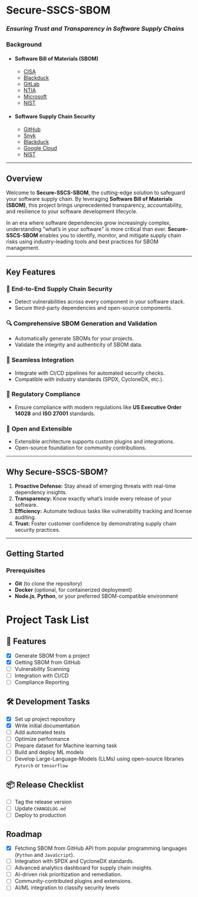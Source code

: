 # Secure-SSCS-SBOM

### _Ensuring Trust and Transparency in Software Supply Chains_

### Background

- #### Software Bill of Materials (SBOM)

  - [CISA](https://www.cisa.gov/sbom)
  - [Blackduck](https://www.blackduck.com/blog/software-bill-of-materials-bom.html)
  - [GitLab](https://about.gitlab.com/blog/2022/10/25/the-ultimate-guide-to-sboms/)
  - [NTIA](https://www.ntia.gov/page/software-bill-materials)
  - [Microsoft](https://devblogs.microsoft.com/engineering-at-microsoft/generating-software-bills-of-materials-sboms-with-spdx-at-microsoft/)
  - [NIST](https://www.nist.gov/itl/executive-order-14028-improving-nations-cybersecurity/software-security-supply-chains-software-1)

- #### Software Supply Chain Security

  - [GitHub](https://docs.github.com/en/code-security/supply-chain-security/understanding-your-software-supply-chain/about-supply-chain-security)
  - [Snyk](https://snyk.io/series/software-supply-chain-security/)
  - [Blackduck](https://www.blackduck.com/glossary/what-is-software-supply-chain-security.html)
  - [Google Cloud](https://cloud.google.com/software-supply-chain-security/docs/overview)
  - [NIST](https://www.nist.gov/itl/executive-order-14028-improving-nations-cybersecurity/software-supply-chain-security-guidance)

---

## **Overview**

Welcome to **Secure-SSCS-SBOM**, the cutting-edge solution to safeguard your software supply chain. By leveraging **Software Bill of Materials (SBOM)**, this project brings unprecedented transparency, accountability, and resilience to your software development lifecycle.

In an era where software dependencies grow increasingly complex, understanding "what’s in your software" is more critical than ever. **Secure-SSCS-SBOM** enables you to identify, monitor, and mitigate supply chain risks using industry-leading tools and best practices for SBOM management.

---

## **Key Features**

### :rocket: **End-to-End Supply Chain Security**

- Detect vulnerabilities across every component in your software stack.
- Secure third-party dependencies and open-source components.

### :mag: **Comprehensive SBOM Generation and Validation**

- Automatically generate SBOMs for your projects.
- Validate the integrity and authenticity of SBOM data.

### :link: **Seamless Integration**

- Integrate with CI/CD pipelines for automated security checks.
- Compatible with industry standards (SPDX, CycloneDX, etc.).

### :scroll: **Regulatory Compliance**

- Ensure compliance with modern regulations like **US Executive Order 14028** and **ISO 27001** standards.

### :star2: **Open and Extensible**

- Extensible architecture supports custom plugins and integrations.
- Open-source foundation for community contributions.

---

## **Why Secure-SSCS-SBOM?**

1. **Proactive Defense:** Stay ahead of emerging threats with real-time dependency insights.
2. **Transparency:** Know exactly what’s inside every release of your software.
3. **Efficiency:** Automate tedious tasks like vulnerability tracking and license auditing.
4. **Trust:** Foster customer confidence by demonstrating supply chain security practices.

---

## **Getting Started**

### **Prerequisites**

- **Git** (to clone the repository)
- **Docker** (optional, for containerized deployment)
- **Node.js**, **Python**, or your preferred SBOM-compatible environment

# Project Task List

## 🚀 Features

- [x] Generate SBOM from a project
- [x] Getting SBOM from GitHub
- [ ] Vulnerability Scanning
- [ ] Integration with CI/CD
- [ ] Compliance Reporting

## 🛠️ Development Tasks

- [x] Set up project repository
- [x] Write initial documentation
- [ ] Add automated tests
- [ ] Optimize performance
- [ ] Prepare dataset for Machine learning task
- [ ] Build and deploy ML models
- [ ] Develop Large-Language-Models (LLMs) using open-source libraries `Pytorch` or `tensorflow`

## 📦 Release Checklist

- [ ] Tag the release version
- [ ] Update `CHANGELOG.md`
- [ ] Deploy to production

## **Roadmap**

- [x] Fetching SBOM from GitHub API from popular programming languages (`Python` and `JavaScript`).
- [ ] Integration with SPDX and CycloneDX standards.
- [ ] Advanced analytics dashboard for supply chain insights.
- [ ] AI-driven risk prioritization and remediation.
- [ ] Community-contributed plugins and extensions.
- [ ] AI/ML integration to classify security levels
